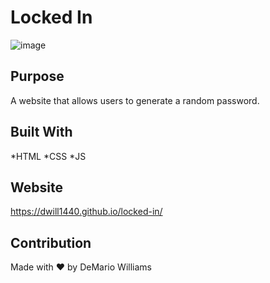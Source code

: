 # Locked In
![image](https://user-images.githubusercontent.com/64138572/85631853-dc165c00-b63b-11ea-8120-34cf1e8934e0.png)


## Purpose
A website that allows users to generate a random password.

## Built With
*HTML
*CSS
*JS

## Website
https://dwill1440.github.io/locked-in/

## Contribution
Made with ❤️ by DeMario Williams